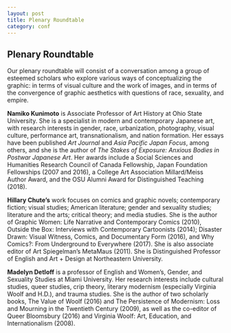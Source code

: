 ```yaml
---
layout: post
title: Plenary Roundtable
category: conf
---
```


## Plenary Roundtable

Our plenary roundtable will consist of a conversation among a group of esteemed scholars who explore various ways of conceptualizing the graphic: in terms of visual culture and the work of images, and in terms of the convergence of graphic aesthetics with questions of race, sexuality, and empire.

**Namiko Kunimoto** is Associate Professor of Art History at Ohio State University. She is a specialist in modern and contemporary Japanese art, with research interests in gender, race, urbanization, photography, visual culture, performance art, transnationalism, and nation formation. Her essays have been published *Art Journal* and *Asia Pacific Japan Focus*, among others, and she is the author of *The Stakes of Exposure: Anxious Bodies in Postwar Japanese Art*. Her awards include a Social Sciences and Humanities Research Council of Canada Fellowship, Japan Foundation Fellowships (2007 and 2016), a College Art Association Millard/Meiss Author Award, and the OSU Alumni Award for Distinguished Teaching (2018).

**Hillary Chute’s** work focuses on comics and graphic novels; contemporary fiction; visual studies; American literature; gender and sexuality studies; literature and the arts; critical theory; and media studies. She is the author of Graphic Women: Life Narrative and Contemporary Comics (2010), Outside the Box: Interviews with Contemporary Cartoonists (2014); Disaster Drawn: Visual Witness, Comics, and Documentary Form (2016), and Why Comics?: From Underground to Everywhere (2017). She is also associate editor of Art Spiegelman’s MetaMaus (2011).  She is Distinguished Professor of English and Art + Design at Northeastern University.

**Madelyn Detloff** is a professor of English and Women’s, Gender, and Sexuality Studies at Miami University.  Her research interests include cultural studies, queer studies, crip theory, literary modernism (especially Virginia Woolf and H.D.), and trauma studies.  She is the author of two scholarly books, The Value of Woolf (2016) and The Persistence of Modernism: Loss and Mourning in the Twentieth Century (2009), as well as the co-editor of Queer Bloomsbury (2016) and Virginia Woolf: Art, Education, and Internationalism (2008).